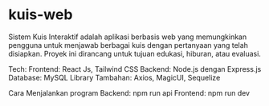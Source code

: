 # kuis-web
Sistem Kuis Interaktif adalah aplikasi berbasis web yang memungkinkan pengguna untuk menjawab berbagai kuis dengan pertanyaan yang telah disiapkan. Proyek ini dirancang untuk tujuan edukasi, hiburan, atau evaluasi.

Tech:
Frontend: React Js, Tailwind CSS
Backend: Node.js dengan Express.js
Database: MySQL
Library Tambahan: Axios, MagicUI, Sequelize

Cara Menjalankan program
Backend: npm run api
Frontend: npm run dev
